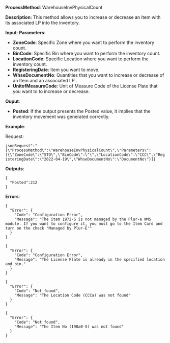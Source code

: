 **ProcessMethod**: WarehouseInvPhysicalCount

**Description**:
This method allows you to increase or decrease an Item with its associated LP into the inventory.

**Input**:
**Parameters**: 
-	**ZoneCode**: Specific Zone where you want to perform the inventory count.
-	**BinCode**: Specific Bin where you want to perform the inventory count.
-	**LocationCode**: Specific Location where you want to perform the inventory count.
-	**RegisteringDate**: Item you want to move.
-	**WhseDocumentNo**: Quantities that you want to increase or decrease of an Item and an associated LP..
-	**UnitofMeasureCode**: Unit of Measure Code of the License Plate that you want to to increase or decrease.

**Ouput**: 
-	**Posted**: If the output presents the Posted value, it implies that the inventory movement was generated correctly.


**Example**:

Request:

`jsonRequest":"{\"ProcessMethod\":\"WarehouseInvPhysicalCount\",\"Parameters\":[{\"ZoneCode\":\"STO\",\"BinCode\":\"\",\"LocationCode\":\"CCC\",\"RegisteringDate\":\"2022-04-19\",\"WhseDocumentNo\":\"DocumentNo\"}]}`

**Outputs**:


```
{
  "Posted":212
}
```

**Errors**:
```
{
  "Error": {
    "Code": "Configuration Error",
    "Message": "The item 1972-S is not managed by the Plur-e WMS module. If you want to configure it, you must go to the Item Card and turn on the check 'Managed by Plur-E'"
  }
}

{
  "Error": {
    "Code": "Configuration Error",
    "Message": "The License Plate is already in the specified location and bin."
  }
}

{
  "Error": {
    "Code": "Not found",
    "Message": "The Location Code (CCCa) was not found"
  }
}

{
  "Error": {
    "Code": "Not found",
    "Message": "The Item No (190a0-S) was not found"
  }
}
```


